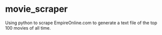 # movie_scraper
Using python to scrape EmpireOnline.com to generate a text file of the top 100 movies of all time.
